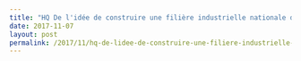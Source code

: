 ```yaml
---
title: "HQ De l'idée de construire une filière industrielle nationale de la mobilité"
date: 2017-11-07
layout: post
permalink: /2017/11/hq-de-lidee-de-construire-une-filiere-industrielle-nationale-de-la-mobilite.html
---
```


